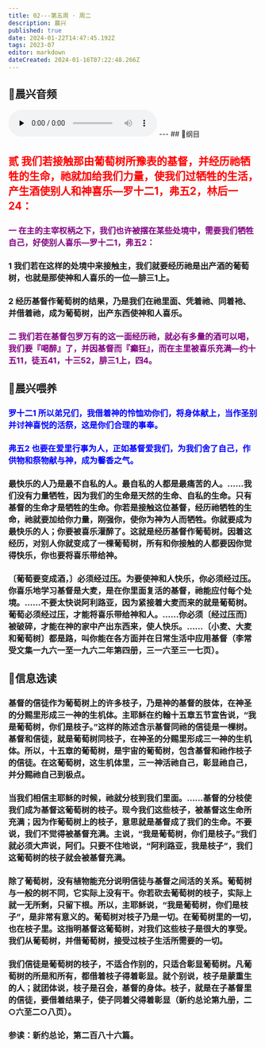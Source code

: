 ```yaml
---
title: 02---第五周 · 周二
description: 晨兴
published: true
date: 2024-01-22T14:47:45.192Z
tags: 2023-07
editor: markdown
dateCreated: 2024-01-16T07:22:48.266Z
---
```


## 🎵晨兴音频
<audio id="audio" controls="" preload="none">
      <source id="mp3" src="/2023-07/week5/week5day2.mp3">
</audio>
---
## 📖纲目

## **<font color=red>贰 我们若接触那由葡萄树所豫表的基督，并经历祂牺牲的生命，祂就加给我们力量，使我们过牺牲的生活，产生酒使别人和神喜乐—罗十二1，弗五2，林后一24：**</font>

### **<font color=purple> 一 在主的主宰权柄之下，我们也许被摆在某些处境中，需要我们牺牲自己，好使别人喜乐—罗十二1，弗五2：**</font>

### **1 我们若在这样的处境中来接触主，我们就要经历祂是出产酒的葡萄树，也就是那使神和人喜乐的一位—腓三1上。**

### **2 经历基督作葡萄树的结果，乃是我们在祂里面、凭着祂、同着衪、并借着祂，成为葡萄树，出产东西使神和人喜乐。**

### **<font color=purple> 二 我们若在基督包罗万有的这一面经历祂，就必有多量的酒可以喝，我们要『喝醉』了，并因基督而『癫狂』，而在主里被喜乐充满—约十五11，徒五41，十三52，腓三1上，四4。**</font>

## 📖晨兴喂养

### <font color=blue>罗十二1    所以弟兄们，我借着神的怜恤劝你们，将身体献上，当作圣别并讨神喜悦的活祭，这是你们合理的事奉。</font>

### <font color=blue>弗五2    也要在爱里行事为人，正如基督爱我们，为我们舍了自己，作供物和祭物献与神，成为馨香之气。</font>

### 最快乐的人乃是最不自私的人。最自私的人都是最痛苦的人。……我们没有力量牺牲，因为我们的生命是天然的生命、自私的生命。只有基督的生命才是牺牲的生命。你若是接触这位基督，经历祂牺牲的生命，祂就要加给你力量，刚强你，使你为神为人而牺牲。你就要成为最快乐的人；你要被喜乐灌醉了。这就是经历基督作葡萄树。因着这经历，对别人你就变成了一棵葡萄树，所有和你接触的人都要因你觉得快乐，你也要将喜乐带给神。

### 〔葡萄要变成酒，〕必须经过压。为要使神和人快乐，你必须经过压。你喜乐地学习基督是大麦，是在你里面复活的基督，祂能应付每个处境。……不要太快说阿利路亚，因为紧接着大麦而来的就是葡萄树。葡萄必须经过压，才能将喜乐带给神和人。……你必须〔经过压而〕被破碎，才能在神的家中产出东西来，使人快乐。……〔小麦、大麦和葡萄树〕都是路，叫你能在各方面并在日常生活中应用基督（李常受文集一九六一至一九六二年第四册，三一六至三一七页）。

## 📖信息选读

### 基督的信徒作为葡萄树上的许多枝子，乃是神的基督的肢体，在神圣的分赐里形成三一神的生机体。主耶稣在约翰十五章五节宣告说，“我是葡萄树，你们是枝子。”这样的陈述含示基督同祂的信徒是一棵树。基督和信徒，就是葡萄树同枝子，在神圣的分赐里形成三一神的生机体。所以，十五章的葡萄树，是宇宙的葡萄树，包含基督和祂作枝子的信徒。在这葡萄树，这生机体里，三一神活祂自己，彰显祂自己，并分赐祂自己到极点。

### 当我们相信主耶稣的时候，祂就分枝到我们里面。……基督的分枝使我们成为基督这葡萄树的枝子。现今我们这些枝子，被基督这生命所充满；因为作葡萄树上的枝子，意思就是基督成了我们的生命。不要说，我们不觉得被基督充满。主说，“我是葡萄树，你们是枝子。”我们就必须大声说，阿们。只要不住地说，“阿利路亚，我是枝子”，我们这葡萄树的枝子就会被基督充满。

### 除了葡萄树，没有植物能充分说明信徒与基督之间活的关系。葡萄树与一般的树不同，它实际上没有干。你若砍去葡萄树的枝子，实际上就一无所剩，只留下根。所以，主耶稣说，“我是葡萄树，你们是枝子”，是非常有意义的。葡萄树对枝子乃是一切。在葡萄树里的一切，也在枝子里。这指明基督这葡萄树，对我们这些枝子是很大的享受。我们从葡萄树，并借葡萄树，接受过枝子生活所需要的一切。

### 我们信徒是葡萄树的枝子，不适合作别的，只适合彰显葡萄树。凡葡萄树的所是和所有，都借着枝子得着彰显。就个别说，枝子是蒙重生的人；就团体说，枝子是召会，基督的身体。枝子，就是在子基督里的信徒，要借着结果子，使子同着父得着彰显（新约总论第九册，二○六至二○八页）。

### 参读：新约总论，第二百八十六篇。
<!-- Google tag (gtag.js) -->
<script async src="https://www.googletagmanager.com/gtag/js?id=G-1P8709Z16T"></script>
<script>
  window.dataLayer = window.dataLayer || [];
  function gtag(){dataLayer.push(arguments);}
  gtag('js', new Date());

  gtag('config', 'G-1P8709Z16T');
</script>